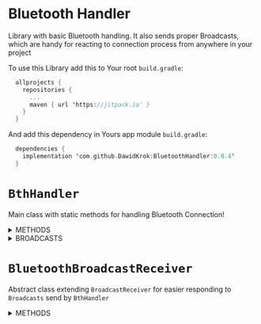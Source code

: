 # Bluetooth Handler
Library with basic Bluetooth handling.
It also sends proper Broadcasts, which are handy for reacting to connection process from anywhere in your project

To use this Library add this to Your root `build.gradle`:  
```Kotlin
  allprojects {
    repositories {
      ...
      maven { url 'https://jitpack.io' }
    }
  }
```
And add this dependency in Yours app module `build.gradle`:  
```Kotlin
  dependencies {
    implementation 'com.github.DawidKrok:BluetoothHandler:0.0.4'
  }
```

# `BthHandler`
Main class with static methods for handling Bluetooth Connection!

<details>
  <summary>METHODS</summary>

### **void** `checkBluetoothEnable(Activity activity)`  
  Checks if Bluetooth is enabled in a device. If not requests enabling it  
  ***activity***: activity needed for opening dialog requesting enabling Bluetooth  

### **void** `checkPermission(AppCompatActivity activity)`  
  Checks for user's permissions on dangerous features, in this case it will be [ACCESS_COARSE_LOCATION](https://developer.android.com/reference/android/Manifest.permission#ACCESS_COARSE_LOCATION)  
  If permission is not granted requests granting it.  
  Use before trying to find new devices in range.  
  ***activity***: activity needed for context on which permissions will be checked and showing dialog box asking for permission  
  
### **boolean** `findPairedDevice(Context context, String device_address)`  
  Finds paired device with given address and saves it in static variable as current device for later use  
  Can send broadcasts: `UNABLE_TO_CLOSE_SOCKET` `PAIRED_DEVICE_FOUND`  
  ***context***: needed for sending broadcasts  
  ***device_address***: MAC address of paired bluetooth device which we want to find  
  ***return***: whether device was found or not  

### **boolean** `connectWithDevice(Context context)`  
  Establishes connection with founded device. Should be used on separate Thread as it would block the one it'll be called on during connection  
  Can send broadcasts: `UNABLE_TO_GET_SOCKET` `UNABLE_TO_CLOSE_SOCKET` `UNABLE_TO_CONNECT` `UNABLE_TO_SET_IO_STREAM` `CONNECTING` `CONNECTED`  
  ***context***: needed for sending broadcasts  
  ***return***: whether device was found or not  
  
### **void** `sendData(Context context, String message)`  
  Sends data to currently connected device  
  Can send broadcasts: `UNABLE_TO_SEND_DATA`  
  ***context***: needed for sending broadcasts  
  ***message***: message to send to a device  
  
### **String** `readData(Context context)`  
  Reads data from currently connected device  
  Can send broadcasts: `UNABLE_TO_READ_DATA`  
  ***context***: needed for sending broadcasts  
  ***return***: read data  
</details>  

<details>
  <summary>BROADCASTS</summary>
  
  `UNABLE_TO_GET_SOCKET` - Failed to obtain BluetoothSocket from device  
  `UNABLE_TO_CLOSE_SOCKET` - Failed to close BluetoothSocket  
  `UNABLE_TO_CONNECT` - Failed to connect with a device  
  `UNABLE_TO_SET_IO_STREAM` - Failed to obtain InputStream and OutputStream from device  
  `UNABLE_TO_SEND_DATA` - Failed to send data to device  
  `UNABLE_TO_READ_DATA` - Failed to read data from device  
  `PAIRED_DEVICE_FOUND` - Founded paired BluetoothDevice  
  `CONNECTING` - Started connecting with device  
  `CONNECTED` - Successfully connected with device  
</details>  

# `BluetoothBroadcastReceiver`  
Abstract class extending `BroadcastReceiver` for easier responding to `Broadcasts` send by `BthHandler`  

<details>
  <summary>METHODS</summary>

### **void** `onReceive(Context context, Intent intent)`
  Inherited from `BroadcastReceiver`. Based on received `Broadcast` calls corresponding to it function.  
  Those functions have to be implemented in subclass  

### **void** `registerReceiver(Context context)`  
  Registers Receiver to listen for all `Broadcasts` send by `BthHandler`  
  ***context***: context on which Receiver will be registered  

<details>
  <summary>RESPONSE FUNCTIONS</summary>

  Those are functions that are called in response to `Broadcasts` from `BthHandler`  
  Their bodies are empty by default, so their functionality have to be implemented in a subclass  

  **void** `unableToGetSocket()`  
    will be called in response to `UNABLE_TO_GET_SOCKET` `Broadcast`  

  **void** `unableToCloseSocket()`  
    will be called in response to `UNABLE_TO_CLOSE_SOCKET` `Broadcast`  

  **void** `unableToConnect()`  
    will be called in response to `UNABLE_TO_CONNECT` `Broadcast`  

  **void** `unableToSetIOStream()`  
    will be called in response to `UNABLE_TO_SET_IO_STREAM` `Broadcast`  

  **void** `unableToSendData()`  
    will be called in response to `UNABLE_TO_SEND_DATA` `Broadcast`  

  **void** `unableToReadData()`  
    will be called in response to `UNABLE_TO_READ_DATA` `Broadcast`  

  **void** `pairedDeviceFound()`  
    will be called in response to `PAIRED_DEVICE_FOUND` `Broadcast`  

  **void** `connecting()`  
    will be called in response to `CONNECTING` `Broadcast`  

  **void** `connected()`  
    will be called in response to `CONNECTED` `Broadcast`  

  </details> 
</details>  
